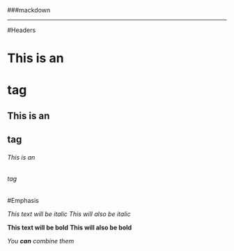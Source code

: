 ###mackdown
<hr />

#Headers

# This is an <h1> tag
## This is an <h2> tag
###### This is an <h6> tag


#Emphasis

*This text will be italic*
_This will also be italic_

**This text will be bold**
__This will also be bold__

_You **can** combine them_

